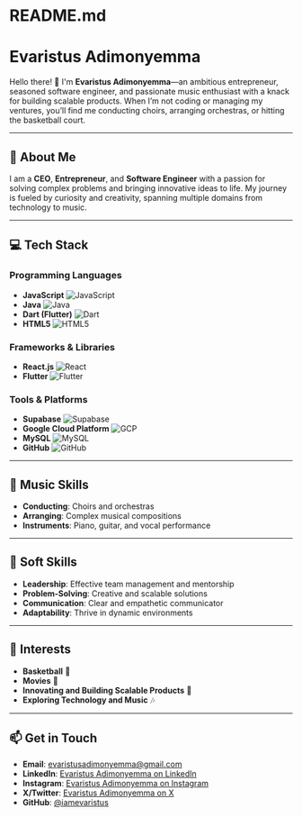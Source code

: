 # README.md

# Evaristus Adimonyemma

Hello there! 👋 I'm **Evaristus Adimonyemma**—an ambitious entrepreneur, seasoned software engineer, and passionate music enthusiast with a knack for building scalable products. When I’m not coding or managing my ventures, you’ll find me conducting choirs, arranging orchestras, or hitting the basketball court.

---

## 🚀 About Me

I am a **CEO**, **Entrepreneur**, and **Software Engineer** with a passion for solving complex problems and bringing innovative ideas to life. My journey is fueled by curiosity and creativity, spanning multiple domains from technology to music.

---

## 💻 Tech Stack

### Programming Languages
- **JavaScript** ![JavaScript](https://img.shields.io/badge/-JavaScript-F7DF1E?style=flat&logo=javascript&logoColor=black)
- **Java** ![Java](https://img.shields.io/badge/-Java-007396?style=flat&logo=java&logoColor=white)
- **Dart (Flutter)** ![Dart](https://img.shields.io/badge/-Dart-0175C2?style=flat&logo=dart&logoColor=white)
- **HTML5** ![HTML5](https://img.shields.io/badge/-HTML5-E34F26?style=flat&logo=html5&logoColor=white)

### Frameworks & Libraries
- **React.js** ![React](https://img.shields.io/badge/-React-61DAFB?style=flat&logo=react&logoColor=black)
- **Flutter** ![Flutter](https://img.shields.io/badge/-Flutter-02569B?style=flat&logo=flutter&logoColor=white)

### Tools & Platforms
- **Supabase** ![Supabase](https://img.shields.io/badge/-Supabase-3ECF8E?style=flat&logo=supabase&logoColor=white)
- **Google Cloud Platform** ![GCP](https://img.shields.io/badge/-Google%20Cloud-4285F4?style=flat&logo=google-cloud&logoColor=white)
- **MySQL** ![MySQL](https://img.shields.io/badge/-MySQL-4479A1?style=flat&logo=mysql&logoColor=white)
- **GitHub** ![GitHub](https://img.shields.io/badge/-GitHub-181717?style=flat&logo=github&logoColor=white)

---

## 🎵 Music Skills
- **Conducting**: Choirs and orchestras
- **Arranging**: Complex musical compositions
- **Instruments**: Piano, guitar, and vocal performance

---

## 🌟 Soft Skills
- **Leadership**: Effective team management and mentorship
- **Problem-Solving**: Creative and scalable solutions
- **Communication**: Clear and empathetic communicator
- **Adaptability**: Thrive in dynamic environments

---

## 🎯 Interests
- **Basketball** 🏀
- **Movies** 🎥
- **Innovating and Building Scalable Products** 🚀
- **Exploring Technology and Music** 🎶

---

## 📫 Get in Touch
- **Email**: evaristusadimonyemma@gmail.com
- **LinkedIn**: [Evaristus Adimonyemma on LinkedIn](https://linkedin.com/in/iamevaristus)
- **Instagram**: [Evaristus Adimonyemma on Instagram](https://instagram.com/iamevaristus)
- **X/Twitter**: [Evaristus Adimonyemma on X](https://x.com/iamevaristus)
- **GitHub**: [@iamevaristus](https://github.com/iamevaristus)
